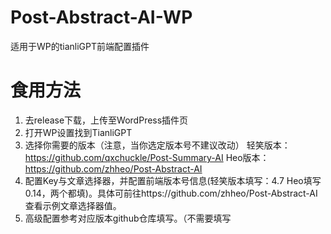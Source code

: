 # Post-Abstract-AI-WP
适用于WP的tianliGPT前端配置插件
# 食用方法
1. 去release下载，上传至WordPress插件页
2. 打开WP设置找到TianliGPT
3. 选择你需要的版本（注意，当你选定版本号不建议改动）
轻笑版本：https://github.com/qxchuckle/Post-Summary-AI
Heo版本：https://github.com/zhheo/Post-Abstract-AI
4. 配置Key与文章选择器，并配置前端版本号信息(轻笑版本填写：4.7 Heo填写0.14，两个都填)。具体可前往https://github.com/zhheo/Post-Abstract-AI查看示例文章选择器值。
5. 高级配置参考对应版本github仓库填写。（不需要填写<script>标签）
6. 

